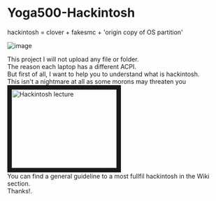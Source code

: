 # Yoga500-Hackintosh

hackintosh = clover + fakesmc + 'origin copy of OS partition' 

![image](https://github.com/sonvirgo/Yoga500-Hackintosh/assets/10823037/3e7163bc-594b-4bb8-b64d-5da3f85ec07e)


This project I will not upload any file or folder. <br />
The reason each laptop has a different ACPI. <br />
But first of all, I want to help you to understand what is hackintosh. <br />
This isn't a nightmare at all as some morons may threaten you <br />
<a href="http://www.youtube.com/watch?feature=player_embedded&v=mAiai3TtT_w
" target="_blank"><img src="http://img.youtube.com/vi/mAiai3TtT_w/0.jpg" 
alt="Hackintosh lecture" width="240" height="180" border="10" /></a> <br />
You can find a general guideline to a most fullfil hackintosh in the Wiki section. <br />
Thanks!. <br />
